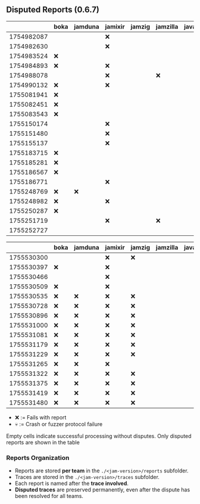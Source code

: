 ## Disputed Reports (0.6.7)

|            | boka | jamduna | jamixir | jamzig | jamzilla | javajam | spacejam | vinwolf |
|------------|------|---------|---------|--------|----------|---------|----------|---------|
| 1754982087 |      |         |   ❌    |        |          |         |          |         |
| 1754982630 |      |         |   ❌    |        |          |         |          |         |
| 1754983524 |  ❌  |         |         |        |          |         |          |         |
| 1754984893 |  ❌  |         |   ❌    |        |          |         |          |         |
| 1754988078 |      |         |   ❌    |        |    ❌    |         |          |         |
| 1754990132 |  ❌  |         |   ❌    |        |          |         |          |         |
| 1755081941 |  ❌  |         |         |        |          |         |          |         |
| 1755082451 |  ❌  |         |         |        |          |         |          |         |
| 1755083543 |  ❌  |         |         |        |          |         |          |         |
| 1755150174 |      |         |   ❌    |        |          |         |          |         |
| 1755151480 |      |         |   ❌    |        |          |         |          |         |
| 1755155137 |      |         |   ❌    |        |          |         |          |         |
| 1755183715 |  ❌  |         |         |        |          |         |          |         |
| 1755185281 |  ❌  |         |         |        |          |         |          |         |
| 1755186567 |  ❌  |         |         |        |          |         |          |         |
| 1755186771 |      |         |   ❌    |        |          |         |          |         |
| 1755248769 |  ❌  |   ❌    |         |        |          |         |   💀     |         |
| 1755248982 |  ❌  |         |   ❌    |        |          |         |   ❌     |   ❌    |
| 1755250287 |  ❌  |         |         |        |          |         |          |         |
| 1755251719 |      |         |   ❌    |        |    ❌    |         |          |         |
| 1755252727 |      |         |         |        |          |         |   ❌     |         |

|            | boka | jamduna | jamixir | jamzig | jamzilla | javajam | spacejam | vinwolf |
|------------|------|---------|---------|--------|----------|---------|----------|---------|
| 1755530300 |      |         |   ❌    |   ❌   |
| 1755530397 |  ❌  |         |   ❌    |        |
| 1755530466 |      |         |   ❌    |        |
| 1755530509 |  ❌  |         |   ❌    |        |
| 1755530535 |  ❌  |   ❌    |   ❌    |   ❌   |
| 1755530728 |  ❌  |   ❌    |   ❌    |   ❌   |
| 1755530896 |  ❌  |   ❌    |   ❌    |   ❌   |
| 1755531000 |  ❌  |   ❌    |   ❌    |   ❌   |
| 1755531081 |  ❌  |   ❌    |   ❌    |   ❌   |
| 1755531179 |  ❌  |   ❌    |   ❌    |   ❌   |
| 1755531229 |  ❌  |   ❌    |   ❌    |   ❌   |
| 1755531265 |  ❌  |   ❌    |   ❌    |        |
| 1755531322 |  ❌  |   ❌    |   ❌    |   ❌   |
| 1755531375 |  ❌  |   ❌    |   ❌    |   ❌   |
| 1755531419 |  ❌  |   ❌    |   ❌    |   ❌   |
| 1755531480 |  ❌  |   ❌    |   ❌    |   ❌   |


* ❌ := Fails with report
* 💀 := Crash or fuzzer protocol failure

Empty cells indicate successful processing without disputes.
Only disputed reports are shown in the table

### Reports Organization

- Reports are stored **per team** in the `./<jam-version>/reports` subfolder.  
- Traces are stored in the `./<jam-version>/traces` subfolder.  
- Each report is named after the **trace involved**.
- **Disputed traces** are preserved permanently, even after the dispute has been resolved for all teams.  
